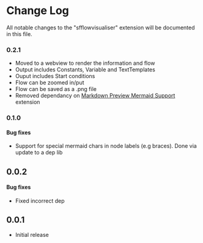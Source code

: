 # Change Log

All notable changes to the "sfflowvisualiser" extension will be documented in this file.

### 0.2.1
- Moved to a webview to render the information and flow
- Output includes Constants, Variable and TextTemplates
- Ouput includes Start conditions
- Flow can be zoomed in/put
- Flow can be saved as a .png file
- Removed dependancy on [Markdown Preview Mermaid Support](https://marketplace.visualstudio.com/items?itemName=bierner.markdown-mermaid) extension


### 0.1.0

#### Bug fixes
- Support for special mermaid chars in node labels (e.g braces). Done via update to a dep lib

## 0.0.2

#### Bug fixes
- Fixed incorrect dep

## 0.0.1

- Initial release